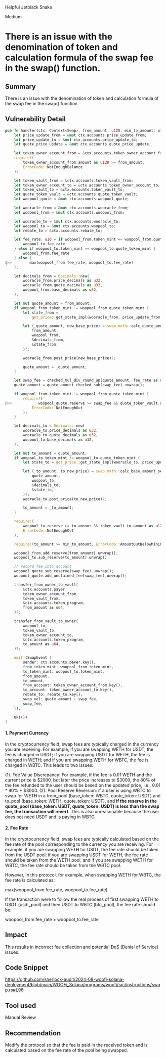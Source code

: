 Helpful Jetblack Snake

Medium

# There is an issue with the denomination of token and calculation formula of the swap fee in the swap() function.

## Summary
There is an issue with the denomination of token and calculation formula of the swap fee in the swap() function.
## Vulnerability Detail
```rust
pub fn handler(ctx: Context<Swap>, from_amount: u128, min_to_amount: u128) -> Result<()> {
    let price_update_from = &mut ctx.accounts.price_update_from;
    let price_update_to = &mut ctx.accounts.price_update_to;
    let quote_price_update = &mut ctx.accounts.quote_price_update;

    let token_owner_account_from = &ctx.accounts.token_owner_account_from;
    require!(
        token_owner_account_from.amount as u128 >= from_amount,
        ErrorCode::NotEnoughBalance
    );

    let token_vault_from = &ctx.accounts.token_vault_from;
    let token_owner_account_to = &ctx.accounts.token_owner_account_to;
    let token_vault_to = &ctx.accounts.token_vault_to;
    let quote_token_vault = &ctx.accounts.quote_token_vault;
    let woopool_quote = &mut ctx.accounts.woopool_quote;

    let wooracle_from = &mut ctx.accounts.wooracle_from;
    let woopool_from = &mut ctx.accounts.woopool_from;

    let wooracle_to = &mut ctx.accounts.wooracle_to;
    let woopool_to = &mut ctx.accounts.woopool_to;
    let rebate_to = &ctx.accounts.rebate_to;

    let fee_rate: u16 = if woopool_from.token_mint == woopool_from.quote_token_mint {
        woopool_to.fee_rate
    } else if woopool_to.token_mint == woopool_to.quote_token_mint {
        woopool_from.fee_rate
    } else {
@>>        max(woopool_from.fee_rate, woopool_to.fee_rate)
    };

    let decimals_from = Decimals::new(
        wooracle_from.price_decimals as u32,
        wooracle_from.quote_decimals as u32,
        woopool_from.base_decimals as u32,
    );

    let mut quote_amount = from_amount;
    if woopool_from.token_mint != woopool_from.quote_token_mint {
        let state_from =
            get_price::get_state_impl(wooracle_from, price_update_from, quote_price_update)?;

        let (_quote_amount, new_base_price) = swap_math::calc_quote_amount_sell_base(
            from_amount,
            woopool_from,
            &decimals_from,
            &state_from,
        )?;

        wooracle_from.post_price(new_base_price)?;

        quote_amount = _quote_amount;
    }

    let swap_fee = checked_mul_div_round_up(quote_amount, fee_rate as u128, ONE_E5_U128)?;
    quote_amount = quote_amount.checked_sub(swap_fee).unwrap();

    if woopool_from.token_mint != woopool_from.quote_token_mint {
        require!(
@>>            woopool_quote.reserve >= swap_fee && quote_token_vault.amount as u128 >= swap_fee,
            ErrorCode::NotEnoughOut
        );
    }

    let decimals_to = Decimals::new(
        wooracle_to.price_decimals as u32,
        wooracle_to.quote_decimals as u32,
        woopool_to.base_decimals as u32,
    );

    let mut to_amount = quote_amount;
    if woopool_to.token_mint != woopool_to.quote_token_mint {
        let state_to = get_price::get_state_impl(wooracle_to, price_update_to, quote_price_update)?;

        let (_to_amount, to_new_price) = swap_math::calc_base_amount_sell_quote(
            quote_amount,
            woopool_to,
            &decimals_to,
            &state_to,
        )?;
        wooracle_to.post_price(to_new_price)?;

        to_amount = _to_amount;
    }

    require!(
        woopool_to.reserve >= to_amount && token_vault_to.amount as u128 >= to_amount,
        ErrorCode::NotEnoughOut
    );

    require!(to_amount >= min_to_amount, ErrorCode::AmountOutBelowMinimum);

    woopool_from.add_reserve(from_amount).unwrap();
    woopool_to.sub_reserve(to_amount).unwrap();

    // record fee into account
    woopool_quote.sub_reserve(swap_fee).unwrap();
    woopool_quote.add_unclaimed_fee(swap_fee).unwrap();

    transfer_from_owner_to_vault(
        &ctx.accounts.payer,
        token_owner_account_from,
        token_vault_from,
        &ctx.accounts.token_program,
        from_amount as u64,
    )?;

    transfer_from_vault_to_owner(
        woopool_to,
        token_vault_to,
        token_owner_account_to,
        &ctx.accounts.token_program,
        to_amount as u64,
    )?;

    emit!(SwapEvent {
        sender: ctx.accounts.payer.key(),
        from_token_mint: woopool_from.token_mint,
        to_token_mint: woopool_to.token_mint,
        from_amount,
        to_amount,
        from_account: token_owner_account_from.key(),
        to_account: token_owner_account_to.key(),
        rebate_to: rebate_to.key(),
        swap_vol: quote_amount + swap_fee,
        swap_fee,
    });

    Ok(())
}

```
#### 1. Payment Currency

In the cryptocurrency field, swap fees are typically charged in the currency you are receiving. For example, if you are swapping WETH for USDT, the fee is charged in USDT; if you are swapping USDT for WETH, the fee is charged in WETH; and if you are swapping WETH for WBTC, the fee is charged in WBTC. This leads to two issues:

(1).	Fee Value Discrepancy: For example, if the fee is 0.01 WETH and the current price is $2000, but later the price increases to $3000, the 80% of the fee refunded to the user should be based on the updated price, i.e., 0.01 * 80% * $3000.
(2).	Pool Reserve Reversion:  if a user is using WBTC to swap for WETH in a from_pool (base_token: WBTC, quote_token: USDT) and to_pool (base_token: WETH, quote_token: USDT), and **if the reserve in the quote_pool (base_token: USDT, quote_token: USDT) is less than the swap fee, the transaction will revert.** This is also unreasonable because the user does not need USDT and is paying in WBTC.

#### 2. Fee Rate

In the cryptocurrency field, swap fees are typically calculated based on the fee rate of the pool corresponding to the currency you are receiving. For example, if you are swapping WETH for USDT, the fee rate should be taken from the USDT pool; if you are swapping USDT for WETH, the fee rate should be taken from the WETH pool; and if you are swapping WETH for WBTC, the fee rate should be taken from the WBTC pool.

However, in this protocol, for example, when swapping WETH for WBTC, the fee rate is calculated as:

max(woopool_from.fee_rate, woopool_to.fee_rate)

If the transaction were to follow the real process of first swapping WETH to USDT (usdt_pool) and then USDT to WBTC (btc_pool), the fee rate should be:

woopool_from.fee_rate + woopool_to.fee_rate



## Impact
This results in incorrect fee collection and potential DoS (Denial of Service) issues.
## Code Snippet
https://github.com/sherlock-audit/2024-08-woofi-solana-deployment/blob/main/WOOFi_Solana/programs/woofi/src/instructions/swap.rs#L96
## Tool used

Manual Review

## Recommendation
Modify the protocol so that the fee is paid in the received token and is calculated based on the fee rate of the pool being swapped.